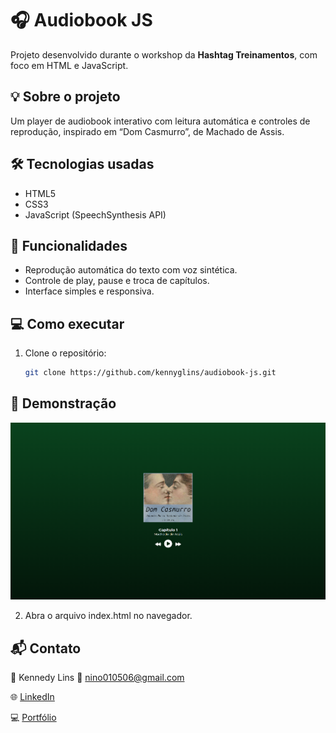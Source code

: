 # 🎧 Audiobook JS

Projeto desenvolvido durante o workshop da **Hashtag Treinamentos**, com foco em HTML e JavaScript.

## 💡 Sobre o projeto

Um player de audiobook interativo com leitura automática e controles de reprodução, inspirado em “Dom Casmurro”, de Machado de Assis.

## 🛠️ Tecnologias usadas

- HTML5
- CSS3
- JavaScript (SpeechSynthesis API)

## 🚀 Funcionalidades

- Reprodução automática do texto com voz sintética.
- Controle de play, pause e troca de capítulos.
- Interface simples e responsiva.

## 💻 Como executar

1. Clone o repositório:
   ```bash
   git clone https://github.com/kennyglins/audiobook-js.git
   ```

## 📸 Demonstração

<p align="center">
  <img src="https://github.com/kennyglins/audiobook-js/blob/main/Captura%20de%20tela%202025-10-21%20214234.png?raw=true" width="800" alt="Audiobook JS - tela inicial">
</p>

2. Abra o arquivo index.html no navegador.

## 📬 Contato

👤 Kennedy Lins
📧 nino010506@gmail.com

🌐 [LinkedIn](https://www.linkedin.com/in/kennedy-lins-303007356/)

💻 [Portfólio](https://kennyglins.github.io/portf-lio/#)
